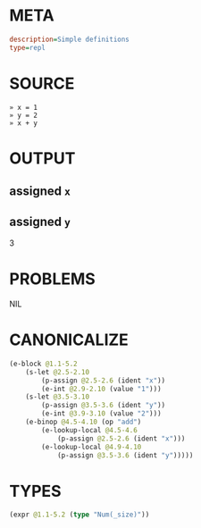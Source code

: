 # META
~~~ini
description=Simple definitions
type=repl
~~~
# SOURCE
~~~roc
» x = 1
» y = 2
» x + y
~~~
# OUTPUT
assigned `x`
---
assigned `y`
---
3
# PROBLEMS
NIL
# CANONICALIZE
~~~clojure
(e-block @1.1-5.2
	(s-let @2.5-2.10
		(p-assign @2.5-2.6 (ident "x"))
		(e-int @2.9-2.10 (value "1")))
	(s-let @3.5-3.10
		(p-assign @3.5-3.6 (ident "y"))
		(e-int @3.9-3.10 (value "2")))
	(e-binop @4.5-4.10 (op "add")
		(e-lookup-local @4.5-4.6
			(p-assign @2.5-2.6 (ident "x")))
		(e-lookup-local @4.9-4.10
			(p-assign @3.5-3.6 (ident "y")))))
~~~
# TYPES
~~~clojure
(expr @1.1-5.2 (type "Num(_size)"))
~~~
